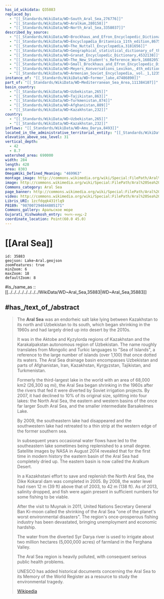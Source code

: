 ```yaml
---
has_id_wikidata: Q35883
replaced_by:
  - "[[_Standards/WikiData/WD~South_Aral_Sea,276776]]"
  - "[[_Standards/WikiData/WD~Aralkum,280158]]"
  - "[[_Standards/WikiData/WD~North_Aral_Sea,3358037]]"
described_by_source:
  - "[[_Standards/WikiData/WD~Brockhaus_and_Efron_Encyclopedic_Dictionary,602358]]"
  - "[[_Standards/WikiData/WD~Encyclopædia_Britannica_11th_edition,867541]]"
  - "[[_Standards/WikiData/WD~The_Nuttall_Encyclopædia,3181656]]"
  - "[[_Standards/WikiData/WD~Geographical_statistical_dictionary_of_the_Russian_Empire,4135594]]"
  - "[[_Standards/WikiData/WD~Granat_Encyclopedic_Dictionary,4532138]]"
  - "[[_Standards/WikiData/WD~The_New_Student's_Reference_Work,16082057]]"
  - "[[_Standards/WikiData/WD~Small_Brockhaus_and_Efron_Encyclopedic_Dictionary,19180675]]"
  - "[[_Standards/WikiData/WD~Meyers_Konversations_Lexikon,_4th_edition_(1885_1890),19219752]]"
  - "[[_Standards/WikiData/WD~Armenian_Soviet_Encyclopedia,_vol._1,123560817]]"
instance_of: "[[_Standards/WikiData/WD~former_lake,47486890]]"
part_of: "[[_Standards/WikiData/WD~Mediterranean_Sea_Area,111384107]]"
basin_country:
  - "[[_Standards/WikiData/WD~Uzbekistan,265]]"
  - "[[_Standards/WikiData/WD~Tajikistan,863]]"
  - "[[_Standards/WikiData/WD~Turkmenistan,874]]"
  - "[[_Standards/WikiData/WD~Afghanistan,889]]"
  - "[[_Standards/WikiData/WD~Kazakhstan,232]]"
country:
  - "[[_Standards/WikiData/WD~Uzbekistan,265]]"
  - "[[_Standards/WikiData/WD~Kazakhstan,232]]"
inflows: "[[_Standards/WikiData/WD~Amu_Darya,8493]]"
located_in_the_administrative_territorial_entity: "[[_Standards/WikiData/WD~Kazakhstan,232]]"
elevation_above_sea_level: 31
vertical_depth:
  - 42
  - 8.7
watershed_area: 690000
width: 284
length: 428
area: 8303
OmegaWiki_Defined_Meaning: "469963"
montage_image: http://commons.wikimedia.org/wiki/Special:FilePath/Aral%20Sea%201989-2008.jpg
image: http://commons.wikimedia.org/wiki/Special:FilePath/Aral%20Sea%201989-2008.jpg
Commons_category: Aral Sea
page_banner: http://commons.wikimedia.org/wiki/Special:FilePath/Aral%20Sea%20banner.jpg
video: http://commons.wikimedia.org/wiki/Special:FilePath/Aral%20Sea%20Kazakhstan%20Uzbekistan%20Google%20Earth%20Timelapse%201984-2018.webm
Libris_URI: 1zcfdqqk431tlq9
P8189: "987007294844805171"
Commons_gallery: Аральское море
Gujarati_Vishwakosh_entry: અરલ-સમુદ્ર-2
coordinate_location: Point(60.0 45.0)
---
```


# [[Aral Sea]] 

```leaflet
id: 35883
geojson: Lake~Aral.geojson
zoomFeatures: true 
minZoom: 6 
maxZoom: 18
defaultZoom: 8 
```

#is_/same_as :: [[../../../../../../../../WikiData/WD~Aral_Sea,35883|WD~Aral_Sea,35883]]

## #has_/text_of_/abstract 

> The **Aral Sea** was an endorheic salt lake lying 
> between Kazakhstan to its north and Uzbekistan to its south, 
> which began shrinking in the 1960s 
> and had largely dried up into desert by the 2010s. 
> 
> It was in the Aktobe and Kyzylorda regions of Kazakhstan 
> and the Karakalpakstan autonomous region of Uzbekistan. 
> The name roughly translates from Mongolic and Turkic languages to 
> "Sea of Islands", a reference to the large number of islands (over 1,100) 
> that once dotted its waters. 
> The Aral Sea drainage basin encompasses Uzbekistan and parts of Afghanistan, 
> Iran, Kazakhstan, Kyrgyzstan, Tajikistan, and Turkmenistan.
>
> Formerly the third-largest lake in the world with an area of 68,000 km2 (26,300 sq mi), 
> the Aral Sea began shrinking in the 1960s 
> after the rivers that fed it were diverted by Soviet irrigation projects. 
> By 2007, it had declined to 10% of its original size, splitting into four lakes: 
> the North Aral Sea, the eastern and western basins of the once far larger South Aral Sea, 
> and the smaller intermediate Barsakelmes Lake. 
> 
> By 2009, the southeastern lake had disappeared 
> and the southwestern lake had retreated to a thin strip 
> at the western edge of the former southern sea. 
> 
> In subsequent years occasional water flows have led to 
> the southeastern lake sometimes being replenished to a small degree. 
> Satellite images by NASA in August 2014 revealed that for the first time in modern history 
> the eastern basin of the Aral Sea had completely dried up. 
> The eastern basin is now called the Aralkum Desert.
>
> In a Kazakhstani effort to save and replenish the North Aral Sea, 
> the Dike Kokaral dam was completed in 2005. 
> By 2008, the water level had risen 12 m (39 ft) above that of 2003, to 42 m (138 ft). 
> As of 2013, salinity dropped, and fish were again present in sufficient numbers 
> for some fishing to be viable.
>
> After the visit to Muynak in 2011, United Nations Secretary General Ban Ki-moon 
> called the shrinking of the Aral Sea "one of the planet's worst environmental disasters". 
> The region's once-prosperous fishing industry has been devastated, 
> bringing unemployment and economic hardship. 
> 
> The water from the diverted Syr Darya river is used to 
> irrigate about two million hectares (5,000,000 acres) of farmland in the Ferghana Valley.  
> 
> The Aral Sea region is heavily polluted, with consequent serious public health problems. 
> 
> UNESCO has added historical documents concerning the Aral Sea 
> to its Memory of the World Register as a resource to study the environmental tragedy.
>
> [Wikipedia](https://en.wikipedia.org/wiki/Aral%20Sea) 

